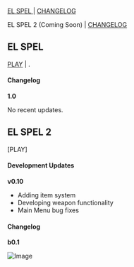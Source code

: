 [EL SPEL              ](https://elspel.github.io/1/)  |  [CHANGELOG](https://elspel.github.io/#el-spel-1)

EL SPEL 2 (Coming Soon)  |  [CHANGELOG](https://elspel.github.io/#el-spel-2)

## EL SPEL 

[PLAY](https://elspel.github.io/1/)  |  .

#### Changelog

**1.0**

No recent updates.



## EL SPEL 2
[PLAY]

#### Development Updates

**v0.10**
- Adding item system
- Developing weapon functionality
- Main Menu bug fixes


#### Changelog

**b0.1**


![Image](https://via.placeholder.com/150)
